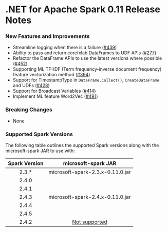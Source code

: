 # .NET for Apache Spark 0.11 Release Notes

### New Features and Improvements

* Streamline logging when there is a failure ([#439](https://github.com/dotnet/spark/pull/439))
* Ability to pass and return corefxlab DataFrames to UDF APIs ([#277](https://github.com/dotnet/spark/pull/277))
* Refactor the DataFrame APIs to use the latest versions where possible ([#452](https://github.com/dotnet/spark/pull/452))
* Supporting ML TF-IDF (Term frequency-inverse document frequency) feature vectorization method ([#394](https://github.com/dotnet/spark/pull/394))
* Support for TimestampType in `DataFrame.Collect()`, `CreateDataFrame` and UDFs ([#428](https://github.com/dotnet/spark/pull/428))
* Support for Broadcast Variables ([#414](https://github.com/dotnet/spark/pull/414))
* Implement ML feature Word2Vec ([#491](https://github.com/dotnet/spark/pull/491))


### Breaking Changes

* None

### Supported Spark Versions

The following table outlines the supported Spark versions along with the microsoft-spark JAR to use with:

<table>
    <thead>
        <tr>
            <th>Spark Version</th>
            <th>microsoft-spark JAR</th>
        </tr>
    </thead>
    <tbody align="center">
        <tr>
            <td>2.3.*</td>
            <td>microsoft-spark-2.3.x-0.11.0.jar</td>
        </tr>
        <tr>
            <td>2.4.0</td>
            <td rowspan=5>microsoft-spark-2.4.x-0.11.0.jar</td>
        </tr>
        <tr>
            <td>2.4.1</td>
        </tr>
        <tr>
            <td>2.4.3</td>
        </tr>
        <tr>
            <td>2.4.4</td>
        </tr>
        <tr>
            <td>2.4.5</td>
        </tr>
        <tr>
            <td>2.4.2</td>
            <td><a href="https://github.com/dotnet/spark/issues/60">Not supported</a></td>
        </tr>
    </tbody>
</table>
